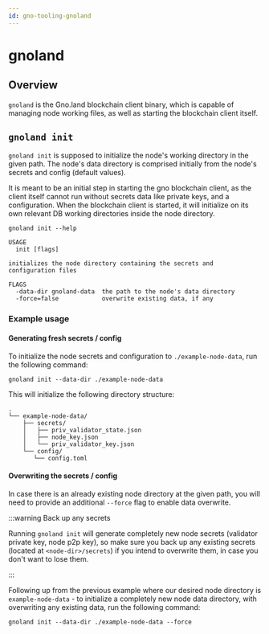 ```yaml
---
id: gno-tooling-gnoland
---
```


# gnoland

## Overview

`gnoland` is the Gno.land blockchain client binary, which is capable of managing node working files, as well
as starting the blockchain client itself.

## `gnoland init`

`gnoland init` is supposed to initialize the node's working directory in the given path. The node's data directory is
comprised initially from the node's secrets and config (default values).

It is meant to be an initial step in starting the gno blockchain client, as the client itself cannot run without secrets
data like private keys, and a configuration. When the blockchain client is started, it will initialize on its own
relevant DB working directories inside the node directory.

```shell
gnoland init --help

USAGE
  init [flags]

initializes the node directory containing the secrets and configuration files

FLAGS
  -data-dir gnoland-data  the path to the node's data directory
  -force=false            overwrite existing data, if any
```

### Example usage

#### Generating fresh secrets / config

To initialize the node secrets and configuration to `./example-node-data`, run the following command:

```shell
gnoland init --data-dir ./example-node-data
```

This will initialize the following directory structure:

```shell
.
└── example-node-data/
    ├── secrets/
    │   ├── priv_validator_state.json
    │   ├── node_key.json
    │   └── priv_validator_key.json
    └── config/
       └── config.toml
```

#### Overwriting the secrets / config

In case there is an already existing node directory at the given path, you will need to provide an additional `--force`
flag to enable data overwrite.

:::warning Back up any secrets

Running `gnoland init` will generate completely new node secrets (validator private key, node p2p key), so make sure
you back up any existing secrets (located at `<node-dir>/secrets`) if you intend to overwrite them, in case you don't
want to lose them.

:::

Following up from the previous example where our desired node directory is `example-node-data` - to
initialize a completely new node data directory, with overwriting any existing data, run the following command:

```shell
gnoland init --data-dir ./example-node-data --force
```
